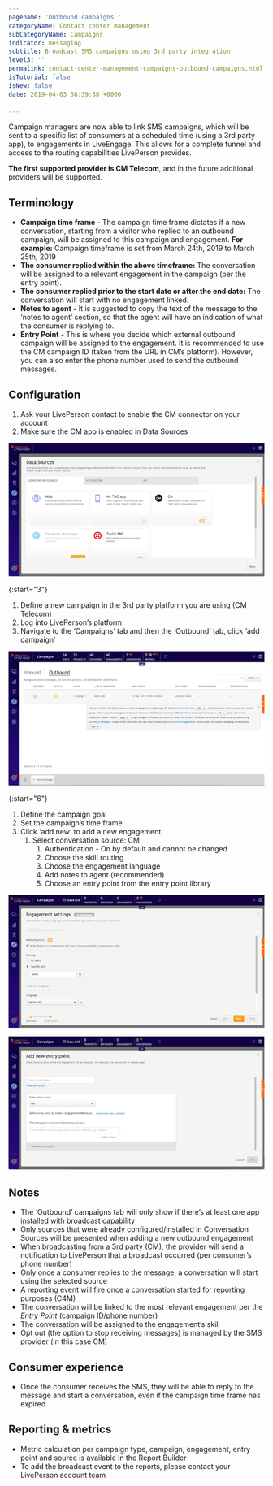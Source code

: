 ```yaml
---
pagename: 'Outbound campaigns '
categoryName: Contact center management
subCategoryName: Campaigns
indicator: messaging
subtitle: Broadcast SMS campaigns using 3rd party integration
level3: ''
permalink: contact-center-management-campaigns-outbound-campaigns.html
isTutorial: false
isNew: false
date: 2019-04-03 08:39:38 +0000

---
```

Campaign managers are now able to link SMS campaigns, which will be sent to a specific list of consumers at a scheduled time (using a 3rd party app), to engagements in LiveEngage. This allows for a complete funnel and access to the routing capabilities LivePerson provides.

**The first supported provider is CM Telecom**, and in the future additional providers will be supported.

## Terminology

* **Campaign time frame** - The campaign time frame dictates if a new conversation, starting from a visitor who replied to an outbound campaign, will be assigned to this campaign and engagement.
  **For example:** Campaign timeframe is set from March 24th, 2019 to March 25th, 2019
* **The consumer replied within the above timeframe:** The conversation will be assigned to a relevant engagement in the campaign (per the entry point).
* **The consumer replied prior to the start date or after the end date:** The conversation will start with no engagement linked.
* **Notes to agent** - It is suggested to copy the text of the message to the ‘notes to agent’ section, so that the agent will have an indication of what the consumer is replying to.
* **Entry Point** - This is where you decide which external outbound campaign will be assigned to the engagement. It is recommended to use the CM campaign ID (taken from the URL in CM’s platform). However, you can also enter the phone number used to send the outbound messages.

## Configuration

1. Ask your LivePerson contact to enable the CM connector on your account
2. Make sure the CM app is enabled in Data Sources

![](/img/outbound-campaigns-1.png)

{:start="3"}
1. Define a new campaign in the 3rd party platform you are using (CM Telecom)
2. Log into LivePerson’s platform
3. Navigate to the ‘Campaigns’ tab and then the ‘Outbound’ tab, click ‘add campaign’

![](/img/outbound-campaigns-2.png)

{:start="6"}
1. Define the campaign goal
2. Set the campaign’s time frame
3. Click ‘add new’ to add a new engagement
   1. Select conversation source: CM
      1. Authentication - On by default and cannot be changed
      2. Choose the skill routing
      3. Choose the engagement language
      4. Add notes to agent (recommended)
      5. Choose an entry point from the entry point library

![](/img/outbound-campaigns-3.png)

![](/img/outbound-campaigns-4.png)

## Notes

* The ‘Outbound’ campaigns tab will only show if there’s at least one app installed with broadcast capability
* Only sources that were already configured/installed in Conversation Sources will be presented when adding a new outbound engagement
* When broadcasting from a 3rd party (CM), the provider will send a notification to LivePerson that a broadcast occurred (per consumer’s phone number)
* Only once a consumer replies to the message, a conversation will start using the selected source
* A reporting event will fire once a conversation started for reporting purposes (C4M)
* The conversation will be linked to the most relevant engagement per the _Entry Point_ (campaign ID/phone number)
* The conversation will be assigned to the engagement’s skill
* Opt out (the option to stop receiving messages) is managed by the SMS provider (in this case CM)

## Consumer experience

* Once the consumer receives the SMS, they will be able to reply to the message and start a conversation, even if the campaign time frame has expired

## Reporting & metrics

* Metric calculation per campaign type, campaign, engagement, entry point and source is available in the Report Builder
* To add the broadcast event to the reports, please contact your LivePerson account team
